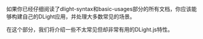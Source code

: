 如果你已经仔细阅读了dlight-syntax和basic-usages部分的所有文档，你应该能够构建自己的DLight应用，并处理大多数常见的场景。

在这个部分，我们将介绍一些不太常见但却非常有用的DLight.js特性。